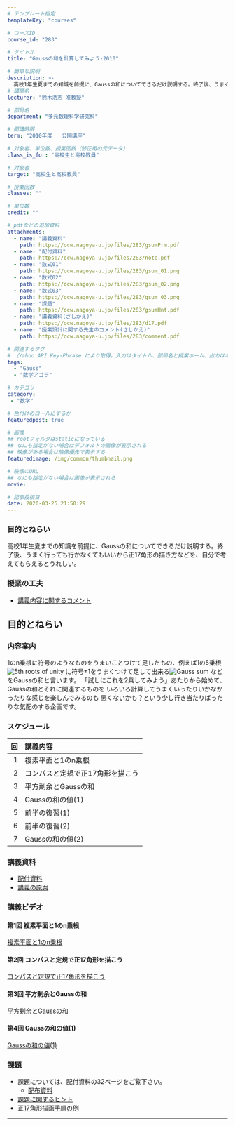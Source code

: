 ```yaml
---
# テンプレート指定
templateKey: "courses"

# コースID
course_id: "283"

# タイトル
title: "Gaussの和を計算してみよう-2010"

# 簡単な説明
description: >-
  高校1年生夏までの知識を前提に、Gaussの和についてできるだけ説明する。終了後、うまく行っても行かなくてもいいから正17角形の描き方などを、自分で考えてもらえるとうれしい。 ....
# 講師名
lecturer: "鈴木浩志 准教授"

# 部局名
department: "多元数理科学研究科"

# 開講時限
term: "2010年度	公開講座"

# 対象者、単位数、授業回数（修正用の元データ）
class_is_for: "高校生と高校教員"

# 対象者
target: "高校生と高校教員"

# 授業回数
classes: ""

# 単位数
credit: ""

# pdfなどの追加資料
attachments:
  - name: "講義資料" 
    path: https://ocw.nagoya-u.jp/files/283/gsumPrm.pdf
  - name: "配付資料" 
    path: https://ocw.nagoya-u.jp/files/283/note.pdf
  - name: "数式01" 
    path: https://ocw.nagoya-u.jp/files/283/gsum_01.png
  - name: "数式02" 
    path: https://ocw.nagoya-u.jp/files/283/gsum_02.png
  - name: "数式03" 
    path: https://ocw.nagoya-u.jp/files/283/gsum_03.png
  - name: "課題" 
    path: https://ocw.nagoya-u.jp/files/283/gsumHnt.pdf
  - name: "講義資料(さしかえ)" 
    path: https://ocw.nagoya-u.jp/files/283/d17.pdf
  - name: "授業設計に関する先生のコメント(さしかえ)" 
    path: https://ocw.nagoya-u.jp/files/283/comment.pdf

# 関連するタグ
# （Yahoo API Key-Phrase により取得。入力はタイトル、部局名と授業ホーム、出力はキーフレーズ（tags））
tags:
  - "Gauss"
  - "数学アゴラ"

# カテゴリ
category:
 - "数学"

# 色付けのロールにするか
featuredpost: true

# 画像
## rootフォルダはstaticになっている
## なにも指定がない場合はデフォルトの画像が表示される
## 映像がある場合は映像優先で表示する
featuredimage: /img/common/thumbnail.png

# 映像のURL
## なにも指定がない場合は画像が表示される
movie: 

# 記事投稿日
date: 2020-03-25 21:50:29
---
```


### 目的とねらい

高校1年生夏までの知識を前提に、Gaussの和についてできるだけ説明する。終了後、うまく行っても行かなくてもいいから正17角形の描き方などを、自分で考えてもらえるとうれしい。


### 授業の工夫

* [講義内容に関するコメント](https://ocw.nagoya-u.jp/files/283/comment.pdf) 











## 目的とねらい

### 内容案内

1のn乗根に符号のようなものをうまいことつけて足したもの、例えば1の5乗根
![5th roots of unity](https://ocw.nagoya-u.jp/files/283/gsum_01.png) 
に符号±1をうまくつけて足して出来る![Gauss sum](https://ocw.nagoya-u.jp/files/283/gsum_03.png) などをGaussの和と言います。
「試しにこれを2乗してみよう」あたりから始めて、Gaussの和とそれに関連するものを
いろいろ計算してうまくいったりいかなかったりな感じを楽しんでみるのも
悪くないかも？という少し行き当たりばったりな気配のする企画です。

### スケジュール

|回 | 講義内容      |
|-:|:-----------------|
|1 | 複素平面と1のn乗根       |
|2 | コンパスと定規で正17角形を描こう|
|3 | 平方剰余とGaussの和|
|4 | Gaussの和の値(1) |
|5 | 前半の復習(1) |
|6 | 前半の復習(2)  |
|7 | Gaussの和の値(2)

### 講義資料

* [配付資料](https://ocw.nagoya-u.jp/files/283/note.pdf) 
* [講義の原案](https://ocw.nagoya-u.jp/files/283/gsumPrm.pdf) 

### 講義ビデオ

#### 第1回 複素平面と1のn乗根

[複素平面と1のn乗根](https://nuvideo.media.nagoya-u.ac.jp/embed/07c562ddc66cd71bc03ec30327c4306903f49c93)

#### 第2回 コンパスと定規で正17角形を描こう

[コンパスと定規で正17角形を描こう](https://nuvideo.media.nagoya-u.ac.jp/embed/e195e03f04ec3f2c9f6020f7644e1a83275bac4e)

#### 第3回 平方剰余とGaussの和

[平方剰余とGaussの和](https://nuvideo.media.nagoya-u.ac.jp/embed/38ab6f6c9296ccbc539b6f089689e7c286149c3a)

#### 第4回 Gaussの和の値(1)

[Gaussの和の値(1)](https://nuvideo.media.nagoya-u.ac.jp/embed/8d6626007742d8f90ea95c6ff803616abaa83d71)


### 課題

- 課題については、配付資料の32ページをご覧下さい。
	- [配布資料](https://ocw.nagoya-u.jp/files/283/note.pdf) 
- [課題に関するヒント](https://ocw.nagoya-u.jp/files/283/gsumHnt.pdf) 
- [正17角形描画手順の例](https://ocw.nagoya-u.jp/files/283/d17.pdf) 









-----